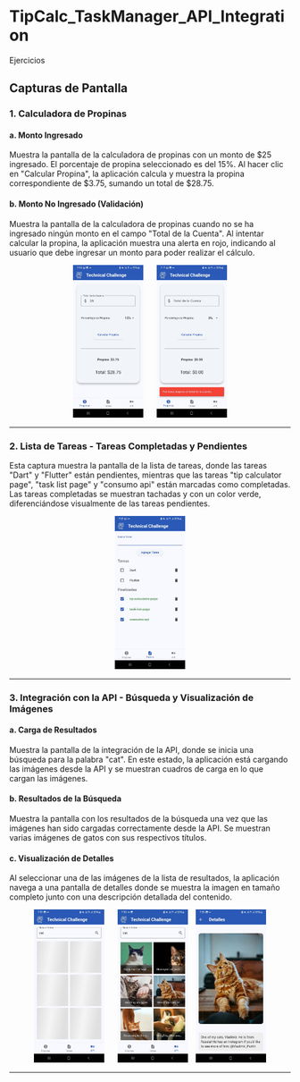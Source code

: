 # TipCalc_TaskManager_API_Integration
Ejercicios

## Capturas de Pantalla

### 1. Calculadora de Propinas
#### a. Monto Ingresado
Muestra la pantalla de la calculadora de propinas con un monto de $25 ingresado. El porcentaje de propina seleccionado es del 15%. Al hacer clic en "Calcular Propina", la aplicación calcula y muestra la propina correspondiente de $3.75, sumando un total de $28.75.

#### b. Monto No Ingresado (Validación)
Muestra la pantalla de la calculadora de propinas cuando no se ha ingresado ningún monto en el campo "Total de la Cuenta". Al intentar calcular la propina, la aplicación muestra una alerta en rojo, indicando al usuario que debe ingresar un monto para poder realizar el cálculo.

<div align="center">
  <img src="img_readme/act1.jpeg" alt="Calculadora de Propinas - Monto Ingresado" width="25%" style="margin-right: 10px;" />
  <img src="img_readme/act1.2.jpeg" alt="Calculadora de Propinas - Monto No Ingresado" width="25%" style="margin-left: 10px;" />
</div>

---

### 2. Lista de Tareas - Tareas Completadas y Pendientes
Esta captura muestra la pantalla de la lista de tareas, donde las tareas "Dart" y "Flutter" están pendientes, mientras que las tareas "tip calculator page", "task list page" y "consumo api" están marcadas como completadas. Las tareas completadas se muestran tachadas y con un color verde, diferenciándose visualmente de las tareas pendientes.

<div align="center">
  <img src="img_readme/act2.jpeg" alt="Lista de Tareas - Tareas Completadas y Pendientes" width="25%" />
</div>

---

### 3. Integración con la API - Búsqueda y Visualización de Imágenes
#### a. Carga de Resultados
Muestra la pantalla de la integración de la API, donde se inicia una búsqueda para la palabra "cat". En este estado, la aplicación está cargando las imágenes desde la API y se muestran cuadros de carga en lo que cargan las imágenes.

#### b. Resultados de la Búsqueda
Muestra la pantalla con los resultados de la búsqueda una vez que las imágenes han sido cargadas correctamente desde la API. Se muestran varias imágenes de gatos con sus respectivos títulos.

#### c. Visualización de Detalles
Al seleccionar una de las imágenes de la lista de resultados, la aplicación navega a una pantalla de detalles donde se muestra la imagen en tamaño completo junto con una descripción detallada del contenido.

<div align="center">
  <img src="img_readme/act3.jpeg" alt="Integración con la API - Carga de Resultados" width="25%" style="margin-right: 10px;" />
  <img src="img_readme/act3.2.jpeg" alt="Integración con la API - Resultados de la Búsqueda" width="25%" style="margin-left: 10px;" />
  <img src="img_readme/act3.3.jpeg" alt="Integración con la API - Visualización de Detalles" width="25%" style="margin-left: 10px;" />
</div>

---
